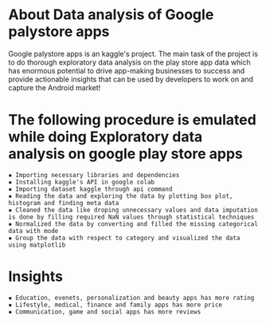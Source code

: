 # About Data analysis of Google palystore apps

Google palystore apps is an kaggle's project. The main task of the project is to do thorough exploratory data analysis on the play store app data which has enormous potential to drive app-making businesses to success and provide actionable insights that can be used by developers to work on and capture the Android market!

# The following procedure is emulated while doing Exploratory data analysis on google play store apps
	▪ Importing necessary libraries and dependencies
	▪ Installing kaggle's API in google colab
	▪ Importing dataset kaggle through api command
	▪ Reading the data and exploring the data by plotting box plot, histogram and finding meta data 
	▪ Cleaned the data like droping unnecessary values and data imputation is done by filling required NaN values through statistical techniques 
	▪ Normalized the data by converting and filled the missing categorical data with mode
	▪ Group the data with respect to category and visualized the data using matplotlib 
	
# Insights 
	▪ Education, evenets, personalization and beauty apps has more rating
	▪ Lifestyle, medical, finance and family apps has more price
  	▪ Communication, game and social apps has more reviews



